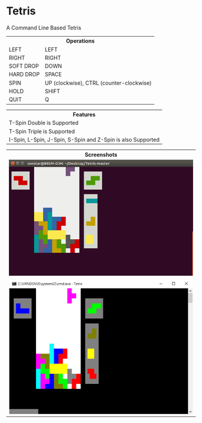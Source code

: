 # Tetris

A Command Line Based Tetris

<table>
<tr>
	<th colspan=2>Operations</th>
</tr>
<tr>
	<td>LEFT</td><td>LEFT</td>
</tr>
<tr>
	<td>RIGHT</td><td>RIGHT</td>
</tr>
<tr>
	<td>SOFT DROP</td><td>DOWN</td>
</tr>
<tr>
	<td>HARD DROP</td><td>SPACE</td>
</tr>
<tr>
	<td>SPIN</td><td>UP (clockwise), CTRL (counter-clockwise)</td>
</tr>
<tr>
	<td>HOLD</td><td>SHIFT</td>
</tr>
<tr>
	<td>QUIT</td><td>Q</td>
</tr>
</table>
<table>
<tr>
	<th>Features</th>
</tr>
<tr>
	<td>T-Spin Double is Supported</td>
</tr>
<tr>
	<td>T-Spin Triple is Supported</td?
</tr>
<tr>
	<td>I-Spin, L-Spin, J-Spin, S-Spin and Z-Spin is also Supported</td>
</tr>
</table>
<table>
<tr>
	<th>Screenshots</th>
</tr>
<tr>
	<td><img src=https://raw.githubusercontent.com/monitorstudio/Tetris/master/Screenshot_linux.png></img></td>
</tr>
<tr>
	<td><img src=https://raw.githubusercontent.com/monitorstudio/Tetris/master/Screenshot_windows.png></img></td>
</tr>
</table>
